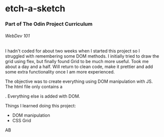 # etch-a-sketch

### Part of The Odin Project Curriculum

###### WebDev 101

I hadn't coded for about two weeks when I started this project so I struggled with remembering some DOM methods. I initially tried to draw the grid using flex, but finally found Grid to be much more useful. Took me about a day and a half. Will return to clean code, make it prettier and add some extra functionality once I am more experienced.

The objective was to create everything using DOM manipulation with JS. The html file only contains a <div class='container'></div>. Everything else is added with DOM.

Things I learned doing this project:

- DOM manipulation
- CSS Grid

AB
